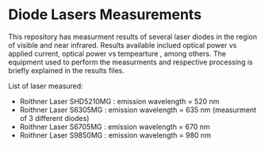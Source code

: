 # Diode Lasers Measurements

This repository has measurment results of several laser diodes in the region of visible and near infrared. Results available inclued optical power vs applied current, optical power vs tempearture , among others.
The equipment used to perform the measurments and respective processing is briefly explained in the results files.

List of laser measured:

- Roithner Laser SHD5210MG : emission wavelength = 520 nm
- Roithner Laser S6305MG : emission wavelength = 635 nm (measurment of 3 different diodes)
- Roithner Laser S6705MG : emission wavelength = 670 nm
- Roithner Laser S9850MG : emission wavelength = 980 nm
